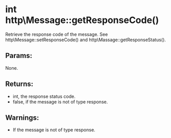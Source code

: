 # int http\Message::getResponseCode()

Retrieve the response code of the message.
See http\Message::setResponseCode() and http\Massage::getResponseStatus().

## Params:

None.

## Returns:

* int, the response status code.
* false, if the message is not of type response.

## Warnings:

* If the message is not of type response.
